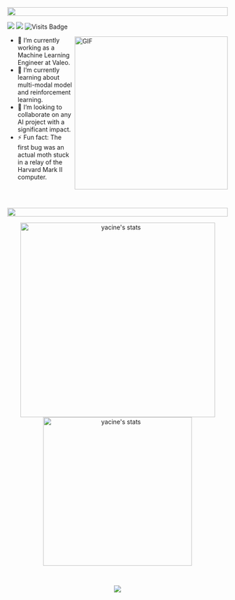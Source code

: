 
<img src="https://i.imgur.com/dBaSKWF.gif" height="20" width="100%">

[<img src="https://img.shields.io/badge/linkedin-%230077B5.svg?&style=for-the-badge&logo=linkedin&logoColor=white" />]([https://www.linkedin.com/in/abhishek-choudharys/](https://www.linkedin.com/in/yacine-bouaouni-4b0698175/)) [<img src="https://img.shields.io/badge/gmail-%23EE0000.svg?&style=for-the-badge&logo=gmail&logoColor=white">](mailto:yacinebouaouni07@gmail.com) 
![Visits Badge](https://badges.pufler.dev/visits/yacinebouaouni/yacinebouaouni?style=for-the-badge)


<p>
<img align="right" alt="GIF" src="https://github.com/abhishek-choudharys/blender-projects/blob/main/Plexus/plexus.gif" width="350"/>

- 🔭 I’m currently working as a Machine Learning Engineer at Valeo.
- 🌱 I’m currently learning about multi-modal model and reinforcement learning.
- 👯 I’m looking to collaborate on any AI project with a significant impact.
- ⚡ Fun fact: The first bug was an actual moth stuck in a relay of the Harvard Mark II computer.
<br/>
<br/>
</p>

<img src="https://i.imgur.com/dBaSKWF.gif" height="20" width="100%">

</br>
<p align="center">
<img src="https://github-readme-stats.vercel.app/api?username=yacinebouaouni&count_private=true&theme=tokyonight&show_icons=true" alt="yacine's stats" width="445"/>
<img src="https://github-readme-stats.vercel.app/api/top-langs/?username=yacinebouaouni&hide=jupyter%20notebook,SCSS,CSS,HTML,TSQL,TeX&layout=compact&show_icons=true&theme=tokyonight&count_private=true" width="340" alt="yacine's stats" />
</p>
<br/>

<p align="center"> 
  <img src="https://github-readme-streak-stats.herokuapp.com/?user=yacinebouaouni&theme=blue-green" />

</p>
